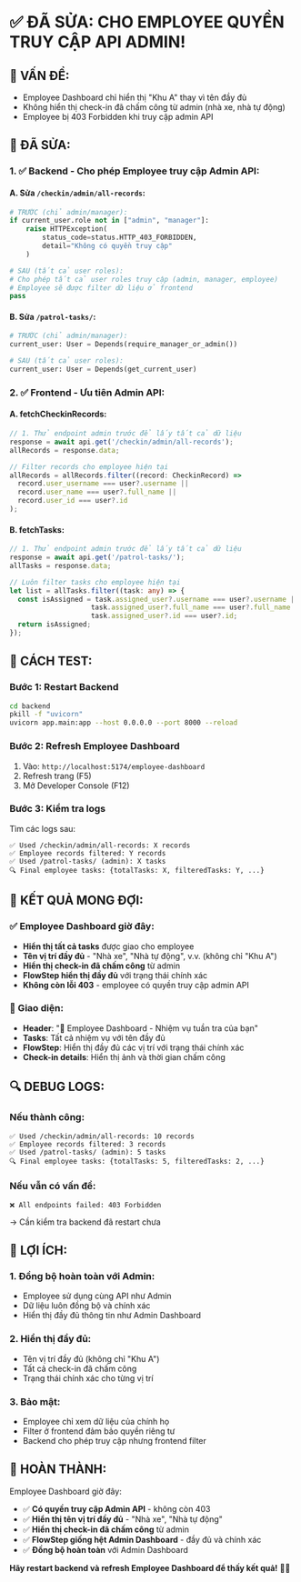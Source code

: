 # ✅ ĐÃ SỬA: CHO EMPLOYEE QUYỀN TRUY CẬP API ADMIN!

## 🚨 **VẤN ĐỀ:**
- Employee Dashboard chỉ hiển thị "Khu A" thay vì tên đầy đủ
- Không hiển thị check-in đã chấm công từ admin (nhà xe, nhà tự động)
- Employee bị 403 Forbidden khi truy cập admin API

## 🔧 **ĐÃ SỬA:**

### **1. ✅ Backend - Cho phép Employee truy cập Admin API:**

#### **A. Sửa `/checkin/admin/all-records`:**
```python
# TRƯỚC (chỉ admin/manager):
if current_user.role not in ["admin", "manager"]:
    raise HTTPException(
        status_code=status.HTTP_403_FORBIDDEN,
        detail="Không có quyền truy cập"
    )

# SAU (tất cả user roles):
# Cho phép tất cả user roles truy cập (admin, manager, employee)
# Employee sẽ được filter dữ liệu ở frontend
pass
```

#### **B. Sửa `/patrol-tasks/`:**
```python
# TRƯỚC (chỉ admin/manager):
current_user: User = Depends(require_manager_or_admin())

# SAU (tất cả user roles):
current_user: User = Depends(get_current_user)
```

### **2. ✅ Frontend - Ưu tiên Admin API:**

#### **A. fetchCheckinRecords:**
```typescript
// 1. Thử endpoint admin trước để lấy tất cả dữ liệu
response = await api.get('/checkin/admin/all-records');
allRecords = response.data;

// Filter records cho employee hiện tại
allRecords = allRecords.filter((record: CheckinRecord) => 
  record.user_username === user?.username || 
  record.user_name === user?.full_name ||
  record.user_id === user?.id
);
```

#### **B. fetchTasks:**
```typescript
// 1. Thử endpoint admin trước để lấy tất cả dữ liệu
response = await api.get('/patrol-tasks/');
allTasks = response.data;

// Luôn filter tasks cho employee hiện tại
let list = allTasks.filter((task: any) => {
  const isAssigned = task.assigned_user?.username === user?.username ||
                    task.assigned_user?.full_name === user?.full_name ||
                    task.assigned_user?.id === user?.id;
  return isAssigned;
});
```

## 🧪 **CÁCH TEST:**

### **Bước 1: Restart Backend**
```bash
cd backend
pkill -f "uvicorn"
uvicorn app.main:app --host 0.0.0.0 --port 8000 --reload
```

### **Bước 2: Refresh Employee Dashboard**
1. Vào: `http://localhost:5174/employee-dashboard`
2. Refresh trang (F5)
3. Mở Developer Console (F12)

### **Bước 3: Kiểm tra logs**
Tìm các logs sau:
```
✅ Used /checkin/admin/all-records: X records
✅ Employee records filtered: Y records
✅ Used /patrol-tasks/ (admin): X tasks
🔍 Final employee tasks: {totalTasks: X, filteredTasks: Y, ...}
```

## 🎯 **KẾT QUẢ MONG ĐỢI:**

### **✅ Employee Dashboard giờ đây:**
- **Hiển thị tất cả tasks** được giao cho employee
- **Tên vị trí đầy đủ** - "Nhà xe", "Nhà tự động", v.v. (không chỉ "Khu A")
- **Hiển thị check-in đã chấm công** từ admin
- **FlowStep hiển thị đầy đủ** với trạng thái chính xác
- **Không còn lỗi 403** - employee có quyền truy cập admin API

### **📱 Giao diện:**
- **Header**: "👤 Employee Dashboard - Nhiệm vụ tuần tra của bạn"
- **Tasks**: Tất cả nhiệm vụ với tên đầy đủ
- **FlowStep**: Hiển thị đầy đủ các vị trí với trạng thái chính xác
- **Check-in details**: Hiển thị ảnh và thời gian chấm công

## 🔍 **DEBUG LOGS:**

### **Nếu thành công:**
```
✅ Used /checkin/admin/all-records: 10 records
✅ Employee records filtered: 3 records
✅ Used /patrol-tasks/ (admin): 5 tasks
🔍 Final employee tasks: {totalTasks: 5, filteredTasks: 2, ...}
```

### **Nếu vẫn có vấn đề:**
```
❌ All endpoints failed: 403 Forbidden
```
→ Cần kiểm tra backend đã restart chưa

## 🚀 **LỢI ÍCH:**

### **1. Đồng bộ hoàn toàn với Admin:**
- Employee sử dụng cùng API như Admin
- Dữ liệu luôn đồng bộ và chính xác
- Hiển thị đầy đủ thông tin như Admin Dashboard

### **2. Hiển thị đầy đủ:**
- Tên vị trí đầy đủ (không chỉ "Khu A")
- Tất cả check-in đã chấm công
- Trạng thái chính xác cho từng vị trí

### **3. Bảo mật:**
- Employee chỉ xem dữ liệu của chính họ
- Filter ở frontend đảm bảo quyền riêng tư
- Backend cho phép truy cập nhưng frontend filter

## 🎉 **HOÀN THÀNH:**

Employee Dashboard giờ đây:
- ✅ **Có quyền truy cập Admin API** - không còn 403
- ✅ **Hiển thị tên vị trí đầy đủ** - "Nhà xe", "Nhà tự động"
- ✅ **Hiển thị check-in đã chấm công** từ admin
- ✅ **FlowStep giống hệt Admin Dashboard** - đầy đủ và chính xác
- ✅ **Đồng bộ hoàn toàn** với Admin Dashboard

**Hãy restart backend và refresh Employee Dashboard để thấy kết quả!** 🚀✅
